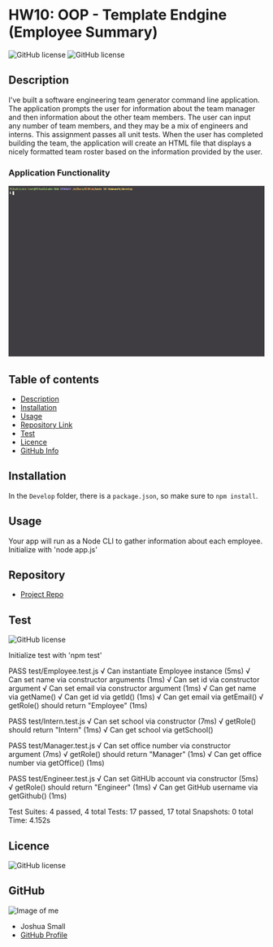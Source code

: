 # **HW10: OOP - Template Endgine (Employee Summary)**

![GitHub license](https://img.shields.io/badge/Made%20by-%40WasteOfADrumBum-green)
![GitHub license](https://img.shields.io/badge/license-MIT-blue.svg)

## Description 

I've built a software engineering team generator command line application. The application prompts the user for information about the team manager and then information about the other team members. The user can input any number of team members, and they may be a mix of engineers and interns. This assignment passes all unit tests. When the user has completed building the team, the application will create an HTML file that displays a nicely formatted team roster based on the information provided by the user.

### Application Functionality

![Image of me](develop/output/assets/templateengine.gif)

## Table of contents

- [Description](#Description)
- [Installation](#Installation)
- [Usage](#Usage)
- [Repository Link](#Repository)
- [Test](#Test)
- [Licence](#Licence)
- [GitHub Info](#GitHub) 


## Installation

In the `Develop` folder, there is a `package.json`, so make sure to `npm install`.

## Usage

Your app will run as a Node CLI to gather information about each employee. Initialize with 'node app.js'

## Repository

- [Project Repo](https://github.com/WasteOfADrumBum/Template-Engine-Employee-Summary)

## Test

![GitHub license](https://img.shields.io/badge/test-100%25-success)

Initialize test with 'npm test'

 PASS  test/Employee.test.js
  √ Can instantiate Employee instance (5ms)
  √ Can set name via constructor arguments (1ms)
  √ Can set id via constructor argument
  √ Can set email via constructor argument (1ms)
  √ Can get name via getName()
  √ Can get id via getId() (1ms)
  √ Can get email via getEmail()
  √ getRole() should return "Employee" (1ms)

 PASS  test/Intern.test.js
  √ Can set school via constructor (7ms)
  √ getRole() should return "Intern" (1ms)
  √ Can get school via getSchool()

 PASS  test/Manager.test.js
  √ Can set office number via constructor argument (7ms)
  √ getRole() should return "Manager" (1ms)
  √ Can get office number via getOffice() (1ms)

 PASS  test/Engineer.test.js
  √ Can set GitHUb account via constructor (5ms)
  √ getRole() should return "Engineer" (1ms)
  √ Can get GitHub username via getGithub() (1ms)

Test Suites: 4 passed, 4 total
Tests:       17 passed, 17 total
Snapshots:   0 total
Time:        4.152s

## Licence

![GitHub license](https://img.shields.io/badge/license-MIT-blue.svg)

## GitHub

![Image of me](https://avatars0.githubusercontent.com/u/66432859?v=4)
- Joshua Small
- [GitHub Profile](https://github.com/WasteOfADrumBum)
